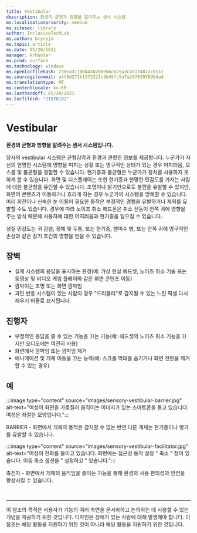 ```yaml
---
title: Vestibular
description: 환경의 균형과 방향을 알려주는 센서 시스템
ms.localizationpriority: medium
ms.sitesec: library
author: InclusiveTechLab
ms.author: brycejo
ms.topic: article
ms.date: 05/20/2021
manager: krhunter
ms.prod: surface
ms.technology: windows
ms.openlocfilehash: 230ea311004430206956c625a3ca512487ac611c
ms.sourcegitcommit: a4f8d271b1372321c3b45fc5a7a29703976964a4
ms.translationtype: MT
ms.contentlocale: ko-KR
ms.lasthandoff: 05/20/2021
ms.locfileid: "11578182"
---
```

# <a name="vestibular"></a>Vestibular

**환경의 균형과 방향을 알려주는 센서 시스템입니다.**

당사의 vestibular 시스템은 균형감각과 환경과 관련한 정보를 제공합니다. 누군가가 자신의 현명한 시스템에 영향을 미치는 상황 또는 영구적인 상태가 있는 경우 어지러움, 오스름 및 불균형을 경험할 수 있습니다. 현기증과 불균형은 누군가가 장치를 사용하지 못하게 할 수 있습니다. 화면 및 디스플레이는 또한 현기증과 현명한 민감도를 가지는 사람에 대한 불균형을 유인할 수 있습니다. 조명이나 밝기만으로도 불편을 유발할 수 있지만, 화면의 콘텐츠가 이동하거나 흐리게 하는 경우 누군가의 시스템을 방해할 수 있습니다. 머리 회전이나 신속한 눈 이동이 필요한 동작은 부정적인 경험을 유발하거나 제외를 유발할 수도 있습니다. 경우에 따라 노이즈 취소 헤드폰은 취소 진동이 안쪽 귀에 영향을 주는 방식 때문에 사용자에 대한 어지러움과 현기증을 일으킬 수 있습니다.

성질 민감도는 귀 감염, 정체 및 두통, 또는 현기증, 맨미수 병, 또는 안쪽 귀에 영구적인 손상과 같은 장기 조건의 영향을 받을 수 있습니다.

## <a name="barriers"></a>장벽
* 실제 시스템의 응답을 표시하는 환경(예: 가상 현실 헤드셋, 노이즈 취소 기술 또는 동영상 및 비디오 게임 플레이와 같은 화면 콘텐츠 이동)
* 깜박이는 조명 또는 화면 깜박임
* 과민 반응 시스템이 있는 사람의 경우 "드리블러"로 감지될 수 있는 느린 픽셀 다시 채우기 비율로 표시됩니다.

## <a name="facilitators"></a>진행자
* 부정적인 응답을 줄 수 있는 기능을 끄는 기능(예: 헤드셋의 노이즈 취소 기능을 끄지만 오디오에는 여전히 사용)
* 화면에서 깜박임 또는 깜박임 제거
* 애니메이션 및 개체 이동을 끄는 능력(예: 스크롤 막대를 숨기거나 화면 전환을 제거할 수 있는 경우)

## <a name="examples"></a>예

:::image type="content" source="images/sensory-vestibular-barrier.jpg" alt-text="여성이 화면을 가로질러 움직이는 이미지가 있는 스마트폰을 들고 있습니다. 여성은 좌절한 모양입니다.":::

BARRIER - 화면에서 개체의 동작은 감지할 수 없는 반면 다른 개체는 현기증이나 병가를 유발할 수 있습니다. 

:::image type="content" source="images/sensory-vestibular-facilitator.jpg" alt-text="여성이 전화를 들이고 있습니다. 화면에는 접근성 동작 설정 &quot; 축소 &quot; 창이 있습니다. 이동 축소 옵션을 &quot; 설정하고 &quot; 있습니다.":::

촉진자 - 화면에서 개체의 움직임을 줄이는 기능을 통해 환경의 사용 편의성과 안전을 향상시킬 수 있습니다. 

&nbsp;

[comment]: # (Footer 문)
___
이 참조의 목적은 사용자가 기능의 여러 측면을 문서화하고 논의하는 데 사용할 수 있는 개념을 제공하기 위한 것입니다. 디자인은 장애가 있는 사람에 대해 발생해야 합니다. 이 참조는 해당 활동을 지원하기 위한 것이 아니라 해당 활동을 지원하기 위한 것입니다. 